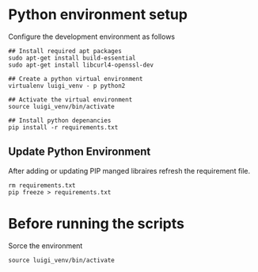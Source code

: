 # Python environment setup
Configure the development environment as follows
```
## Install required apt packages
sudo apt-get install build-essential
sudo apt-get install libcurl4-openssl-dev 

## Create a python virtual environment
virtualenv luigi_venv - p python2

## Activate the virtual environment
source luigi_venv/bin/activate

## Install python depenancies
pip install -r requirements.txt
```
## Update Python Environment
After adding or updating PIP manged libraires refresh the requirement file.
```
rm requirements.txt
pip freeze > requirements.txt
```

# Before running the scripts
Sorce the environment
```
source luigi_venv/bin/activate
```

